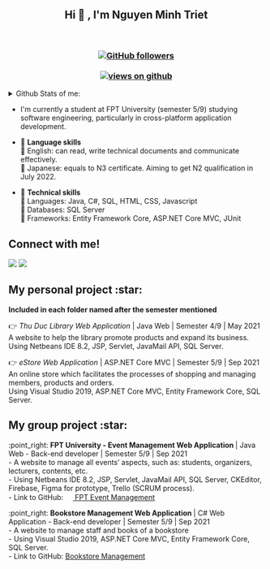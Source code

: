 <h2 align="center"> Hi 👋 , I'm Nguyen Minh Triet <br/></h2><br>
<h3 align="center">
  <a href="https://github.com/Triet0211" target="_blank">
    <img alt="GitHub followers" src="https://img.shields.io/github/followers/Triet0211?label=Github%20followers&style=for-the-badge">
  </a> <br> <br>
  <a href="https://github.com/Triet0211" target="_blank">
    <img src="https://komarev.com/ghpvc/?username=Triet0211&label=Views&color=brightgreen&style=flat-square" alt="views on github" />
  </a>
  </h3>   

<details>
   <summary>Github Stats of me:</summary>
<div align="center">
<a href="#"><img src="https://github-readme-stats.vercel.app/api?username=Triet0211&show_icons=true&count_private=true&theme=radical" width="350" height="250" ></a>
  <br>
<a href="#"><img src="https://github-readme-stats.vercel.app/api/top-langs/?username=Triet0211&layout=compact&theme=radical" width="350" height="250" ></a>

</div>
</details> 

- I'm currently a student at FPT University (semester 5/9) studying software engineering, particularly in cross-platform application development.
- :high_brightness: <b>Language skills</b> <br>
  :beginner: English: can read, write technical documents and communicate effectively. <br>
  :beginner: Japanese: equals to N3 certificate. Aiming to get N2 qualification in July 2022. <br>
  
- :high_brightness: <b>Technical skills</b> <br>
  :beginner: Languages: Java, C#, SQL, HTML, CSS, Javascript <br>
  :beginner: Databases: SQL Server <br>
  :beginner: Frameworks: Entity Framework Core, ASP.NET Core MVC, JUnit <br>

<h2>Connect with me!</h2>
 
[<img src="https://img.shields.io/badge/linkedin-%230077B5.svg?&style=for-the-badge&logo=linkedin&logoColor=white" />](https://linkedin.com/in/triet-nguyen-0211) [<img src = "https://img.shields.io/badge/zalo-%2320A1F1.svg?&style=for-the-badge&logo=zalo&logoColor=white">](https://zalo.me/0963212750)  

<h2>My personal project :star:</h2>
<strong>Included in each folder named after the semester mentioned</strong>

:point_right: _Thu Duc Library Web Application_ | Java Web | Semester 4/9 | May 2021 <br>
A website to help the library promote products and expand its business.<br>
Using Netbeans IDE 8.2, JSP, Servlet, JavaMail API, SQL Server.<br>

:point_right: _eStore Web Application_ | ASP.NET Core MVC | Semester 5/9 | Sep 2021<br>
An online store which facilitates the processes of shopping and managing members, products and orders.<br>
Using Visual Studio 2019, ASP.NET Core MVC, Entity Framework Core, SQL Server.<br>

<h2>My group project :star:</h2>
<p>
:point_right: <strong>FPT University - Event Management Web Application </strong> | Java Web -  Back-end developer | Semester 5/9 | Sep 2021 <br>
  - A website to manage all events’ aspects, such as: students, organizers, lecturers, contents, etc. <br>
  - Using Netbeans IDE 8.2, JSP, Servlet, JavaMail API, SQL Server, CKEditor, Firebase, Figma for prototype, Trello (SCRUM process). <br>
  - Link to GitHub: <a href="https://github.com/Triet0211/EventManagement.git"><img src="https://github.com/Triet0211/EventManagement/blob/master/ProjectResource/resource_doc/image_EMS_logo.png?raw=true" height="15" width="15"> FPT Event Management</a>
</p>
<p>
:point_right: <strong>Bookstore Management Web Application </strong> | C# Web Application - Back-end developer | Semester 5/9 | Sep 2021 <br>
  - A website to manage staff and books of a bookstore <br>
  - Using Visual Studio 2019, ASP.NET Core MVC, Entity Framework Core, SQL Server. <br>
  - Link to GitHub: <a href="https://github.com/Triet0211/BookManagementWeb.git">Bookstore Management</a>
</p>
